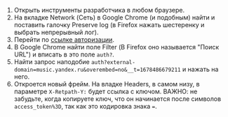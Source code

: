 1. Открыть инструменты разработчика в любом браузере.
2. На вкладке Network (Сеть) в Google Chrome (и подобным) найти и поставить галочку Preserve log (в Firefox нажать шестеренку и выбрать непрерывный лог).
3. Перейти по [ссылке авторизации](https://oauth.yandex.ru/authorize?response_type=token&client_id=23cabbbdc6cd418abb4b39c32c41195d).
4. В Google Chrome найти поле Filter (В Firefox оно называется "Поиск URL") и вписать в это поле `auth?`.
5. Найти запрос наподобие `auth?external-domain=music.yandex.ru&overembed=no&__t=1678486679211` и нажать на него.
6. Откроется новый фрейм. На владке Headers, в самом низу, в параметре `X-Retpath-Y:` будет ссылка с ключом.
ВАЖНО: не забудьте, когда копируете ключ, что он начинается после символов `access_token%3D`, так как это кодировка знака `=`.